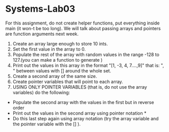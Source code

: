 # Systems-Lab03

For this assignment, do not create helper functions, put everything inside main (it won-t be too long). We will talk about passing arrays and pointers are function arguments next week.

1. Create an array large enough to store 10 ints.
2. Set the first value in the array to 0.
3. Populate the rest of the array with random values in the range -128 to 127.(you can make a function to generate )
4. Print out the values in this array in the format "[1, -3, 4, 7....,9]" that is: ", " between values with [] around the whole set.
5. Create a second array of the same size.
6. Create pointer variables that will point to each array.
7. USING ONLY POINTER VARIABLES (that is, do not use the array variables) do the following:
  * Populate the second array with the values in the first but in reverse order
  * Print out the values in the second array using pointer notation *
  * Do this last step again using array notation (try the array variable and the pointer variable with the [] ).
